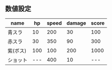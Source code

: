 

## 数値設定

|name  |hp  |speed|damage|score|
|------|----|-----|------|-----|
|青スラ|10  |200  |30    |100  |
|赤スラ|30  |350  |90    |300  |
|紫(ボス)|100|100  |200   |1000 |
|ショット|---|400|10|---|---|

